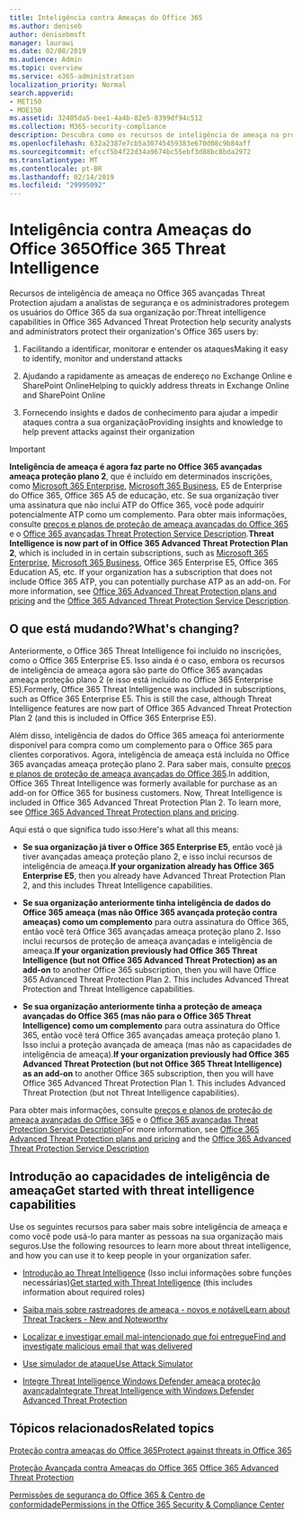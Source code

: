 ```yaml
---
title: Inteligência contra Ameaças do Office 365
ms.author: deniseb
author: denisebmsft
manager: laurawi
ms.date: 02/08/2019
ms.audience: Admin
ms.topic: overview
ms.service: o365-administration
localization_priority: Normal
search.appverid:
- MET150
- MOE150
ms.assetid: 32405da5-bee1-4a4b-82e5-8399df94c512
ms.collection: M365-security-compliance
description: Descubra como os recursos de inteligência de ameaça na proteção avançada de ameaça podem ajudá-lo a pesquisar ameaças contra a sua organização, responder a malware, phishing e outros ataques que o Office 365 detectou em seu nome e procure indicadores de ameaça.
ms.openlocfilehash: 632a2387e7cb5a30745459383e670d08c9b84aff
ms.sourcegitcommit: efccf5b4f22d34a9674bc55ebf3d88bc8bda2972
ms.translationtype: MT
ms.contentlocale: pt-BR
ms.lasthandoff: 02/14/2019
ms.locfileid: "29995092"
---
```

# <a name="office-365-threat-intelligence"></a><span data-ttu-id="ed8d7-103">Inteligência contra Ameaças do Office 365</span><span class="sxs-lookup"><span data-stu-id="ed8d7-103">Office 365 Threat Intelligence</span></span>

<span data-ttu-id="ed8d7-104">Recursos de inteligência de ameaça no Office 365 avançadas Threat Protection ajudam a analistas de segurança e os administradores protegem os usuários do Office 365 da sua organização por:</span><span class="sxs-lookup"><span data-stu-id="ed8d7-104">Threat intelligence capabilities in Office 365 Advanced Threat Protection help security analysts and administrators protect their organization's Office 365 users by:</span></span>
  
1. <span data-ttu-id="ed8d7-105">Facilitando a identificar, monitorar e entender os ataques</span><span class="sxs-lookup"><span data-stu-id="ed8d7-105">Making it easy to identify, monitor and understand attacks</span></span>
    
2. <span data-ttu-id="ed8d7-106">Ajudando a rapidamente as ameaças de endereço no Exchange Online e SharePoint Online</span><span class="sxs-lookup"><span data-stu-id="ed8d7-106">Helping to quickly address threats in Exchange Online and SharePoint Online</span></span>
    
3. <span data-ttu-id="ed8d7-107">Fornecendo insights e dados de conhecimento para ajudar a impedir ataques contra a sua organização</span><span class="sxs-lookup"><span data-stu-id="ed8d7-107">Providing insights and knowledge to help prevent attacks against their organization</span></span>
    
> [!IMPORTANT]
> <span data-ttu-id="ed8d7-p101">**Inteligência de ameaça é agora faz parte no Office 365 avançadas ameaça proteção plano 2**, que é incluído em determinados inscrições, como [Microsoft 365 Enterprise](https://www.microsoft.com/microsoft-365/enterprise/home), [Microsoft 365 Business](https://www.microsoft.com/microsoft-365/business), E5 de Enterprise do Office 365, Office 365 A5 de educação, etc. Se sua organização tiver uma assinatura que não inclui ATP do Office 365, você pode adquirir potencialmente ATP como um complemento. Para obter mais informações, consulte [preços e planos de proteção de ameaça avançadas do Office 365](https://products.office.com/exchange/advance-threat-protection) e o [Office 365 avançadas Threat Protection Service Description](https://docs.microsoft.com/en-us/office365/servicedescriptions/office-365-advanced-threat-protection-service-description#whats-new-in-office-365-advanced-threat-protection-atp).</span><span class="sxs-lookup"><span data-stu-id="ed8d7-p101">**Threat Intelligence is now part of in Office 365 Advanced Threat Protection Plan 2**, which is included in in certain subscriptions, such as [Microsoft 365 Enterprise](https://www.microsoft.com/microsoft-365/enterprise/home), [Microsoft 365 Business](https://www.microsoft.com/microsoft-365/business), Office 365 Enterprise E5, Office 365 Education A5, etc. If your organization has a subscription that does not include Office 365 ATP, you can potentially purchase ATP as an add-on. For more information, see [Office 365 Advanced Threat Protection plans and pricing](https://products.office.com/exchange/advance-threat-protection) and the [Office 365 Advanced Threat Protection Service Description](https://docs.microsoft.com/en-us/office365/servicedescriptions/office-365-advanced-threat-protection-service-description#whats-new-in-office-365-advanced-threat-protection-atp).</span></span> 
  
## <a name="whats-changing"></a><span data-ttu-id="ed8d7-110">O que está mudando?</span><span class="sxs-lookup"><span data-stu-id="ed8d7-110">What's changing?</span></span>

<span data-ttu-id="ed8d7-p102">Anteriormente, o Office 365 Threat Intelligence foi incluído no inscrições, como o Office 365 Enterprise E5. Isso ainda é o caso, embora os recursos de inteligência de ameaça agora são parte do Office 365 avançadas ameaça proteção plano 2 (e isso está incluído no Office 365 Enterprise E5).</span><span class="sxs-lookup"><span data-stu-id="ed8d7-p102">Formerly, Office 365 Threat Intelligence was included in subscriptions, such as Office 365 Enterprise E5. This is still the case, although Threat Intelligence features are now part of Office 365 Advanced Threat Protection Plan 2 (and this is included in Office 365 Enterprise E5).</span></span> 

<span data-ttu-id="ed8d7-p103">Além disso, inteligência de dados do Office 365 ameaça foi anteriormente disponível para compra como um complemento para o Office 365 para clientes corporativos. Agora, inteligência de ameaça está incluída no Office 365 avançadas ameaça proteção plano 2. Para saber mais, consulte [preços e planos de proteção de ameaça avançadas do Office 365](https://products.office.com/exchange/advance-threat-protection).</span><span class="sxs-lookup"><span data-stu-id="ed8d7-p103">In addition, Office 365 Threat Intelligence was formerly available for purchase as an add-on for Office 365 for business customers. Now, Threat Intelligence is included in Office 365 Advanced Threat Protection Plan 2. To learn more, see [Office 365 Advanced Threat Protection plans and pricing](https://products.office.com/exchange/advance-threat-protection).</span></span>

<span data-ttu-id="ed8d7-116">Aqui está o que significa tudo isso:</span><span class="sxs-lookup"><span data-stu-id="ed8d7-116">Here's what all this means:</span></span>

- <span data-ttu-id="ed8d7-117">**Se sua organização já tiver o Office 365 Enterprise E5**, então você já tiver avançadas ameaça proteção plano 2, e isso inclui recursos de inteligência de ameaça.</span><span class="sxs-lookup"><span data-stu-id="ed8d7-117">**If your organization already has Office 365 Enterprise E5**, then you already have Advanced Threat Protection Plan 2, and this includes Threat Intelligence capabilities.</span></span>

- <span data-ttu-id="ed8d7-p104">**Se sua organização anteriormente tinha inteligência de dados do Office 365 ameaça (mas não Office 365 avançada proteção contra ameaças) como um complemento** para outra assinatura do Office 365, então você terá Office 365 avançadas ameaça proteção plano 2. Isso inclui recursos de proteção de ameaça avançadas e inteligência de ameaça.</span><span class="sxs-lookup"><span data-stu-id="ed8d7-p104">**If your organization previously had Office 365 Threat Intelligence (but not Office 365 Advanced Threat Protection) as an add-on** to another Office 365 subscription, then you will have Office 365 Advanced Threat Protection Plan 2. This includes Advanced Threat Protection and Threat Intelligence capabilities.</span></span> 

- <span data-ttu-id="ed8d7-p105">**Se sua organização anteriormente tinha a proteção de ameaça avançadas do Office 365 (mas não para o Office 365 Threat Intelligence) como um complemento** para outra assinatura do Office 365, então você terá Office 365 avançadas ameaça proteção plano 1. Isso inclui a proteção avançada de ameaça (mas não as capacidades de inteligência de ameaça).</span><span class="sxs-lookup"><span data-stu-id="ed8d7-p105">**If your organization previously had Office 365 Advanced Threat Protection (but not Office 365 Threat Intelligence) as an add-on** to another Office 365 subscription, then you will have Office 365 Advanced Threat Protection Plan 1. This includes Advanced Threat Protection (but not Threat Intelligence capabilities).</span></span>

<span data-ttu-id="ed8d7-122">Para obter mais informações, consulte [preços e planos de proteção de ameaça avançadas do Office 365](https://products.office.com/exchange/advance-threat-protection) e o [Office 365 avançadas Threat Protection Service Description](https://docs.microsoft.com/en-us/office365/servicedescriptions/office-365-advanced-threat-protection-service-description#whats-new-in-office-365-advanced-threat-protection-atp)</span><span class="sxs-lookup"><span data-stu-id="ed8d7-122">For more information, see [Office 365 Advanced Threat Protection plans and pricing](https://products.office.com/exchange/advance-threat-protection) and the [Office 365 Advanced Threat Protection Service Description](https://docs.microsoft.com/en-us/office365/servicedescriptions/office-365-advanced-threat-protection-service-description#whats-new-in-office-365-advanced-threat-protection-atp)</span></span>

## <a name="get-started-with-threat-intelligence-capabilities"></a><span data-ttu-id="ed8d7-123">Introdução ao capacidades de inteligência de ameaça</span><span class="sxs-lookup"><span data-stu-id="ed8d7-123">Get started with threat intelligence capabilities</span></span>

<span data-ttu-id="ed8d7-124">Use os seguintes recursos para saber mais sobre inteligência de ameaça e como você pode usá-lo para manter as pessoas na sua organização mais seguros.</span><span class="sxs-lookup"><span data-stu-id="ed8d7-124">Use the following resources to learn more about threat intelligence, and how you can use it to keep people in your organization safer.</span></span>
  
- <span data-ttu-id="ed8d7-125">[Introdução ao Threat Intelligence](get-started-with-ti.md) (Isso inclui informações sobre funções necessárias)</span><span class="sxs-lookup"><span data-stu-id="ed8d7-125">[Get started with Threat Intelligence](get-started-with-ti.md) (this includes information about required roles)</span></span> 
    
- [<span data-ttu-id="ed8d7-126">Saiba mais sobre rastreadores de ameaça - novos e notável</span><span class="sxs-lookup"><span data-stu-id="ed8d7-126">Learn about Threat Trackers - New and Noteworthy</span></span>](threat-trackers.md)
    
- [<span data-ttu-id="ed8d7-127">Localizar e investigar email mal-intencionado que foi entregue</span><span class="sxs-lookup"><span data-stu-id="ed8d7-127">Find and investigate malicious email that was delivered</span></span>](investigate-malicious-email-that-was-delivered.md)
    
- [<span data-ttu-id="ed8d7-128">Use simulador de ataque</span><span class="sxs-lookup"><span data-stu-id="ed8d7-128">Use Attack Simulator</span></span>](attack-simulator.md)
    
- [<span data-ttu-id="ed8d7-129">Integre Threat Intelligence Windows Defender ameaça proteção avançada</span><span class="sxs-lookup"><span data-stu-id="ed8d7-129">Integrate Threat Intelligence with Windows Defender Advanced Threat Protection</span></span>](integrate-office-365-ti-with-wdatp.md)
    
## <a name="related-topics"></a><span data-ttu-id="ed8d7-130">Tópicos relacionados</span><span class="sxs-lookup"><span data-stu-id="ed8d7-130">Related topics</span></span>

[<span data-ttu-id="ed8d7-131">Proteção contra ameaças do Office 365</span><span class="sxs-lookup"><span data-stu-id="ed8d7-131">Protect against threats in Office 365</span></span>](protect-against-threats.md)
  
<span data-ttu-id="ed8d7-132">[Proteção Avançada contra Ameaças do Office 365](office-365-atp.md) </span><span class="sxs-lookup"><span data-stu-id="ed8d7-132">[Office 365 Advanced Threat Protection](office-365-atp.md)</span></span>
  
[<span data-ttu-id="ed8d7-133">Permissões de segurança do Office 365 &amp; Centro de conformidade</span><span class="sxs-lookup"><span data-stu-id="ed8d7-133">Permissions in the Office 365 Security &amp; Compliance Center</span></span>](permissions-in-the-security-and-compliance-center.md)
  


